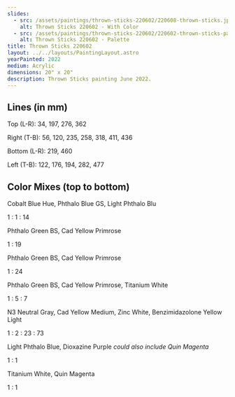 ```yaml
---
slides:
  - src: /assets/paintings/thrown-sticks-220602/220608-thrown-sticks.jpg
    alt: Thrown Sticks 220602 - With Color
  - src: /assets/paintings/thrown-sticks-220602/220602-thrown-sticks-palette.jpg
    alt: Thrown Sticks 220602 - Palette
title: Thrown Sticks 220602
layout: ../../layouts/PaintingLayout.astro
yearPainted: 2022
medium: Acrylic
dimensions: 20" x 20"
description: Thrown Sticks painting June 2022.
---
```


## Lines (in mm)

Top (L-R): 34, 197, 276, 362

Right (T-B): 56, 120, 235, 258, 318, 411, 436

Bottom (L-R): 219, 460

Left (T-B): 122, 176, 194, 282, 477

## Color Mixes (top to bottom)

Cobalt Blue Hue, Phthalo Blue GS, Light Phthalo Blu
    
1 : 1 : 14

Phthalo Green BS, Cad Yellow Primrose

1 : 19

Phthalo Green BS, Cad Yellow Primrose

1 : 24

Phthalo Green BS, Cad Yellow Primrose, Titanium White

1 : 5 : 7

N3 Neutral Gray, Cad Yellow Medium, Zinc White, Benzimidazolone Yellow Light

1 : 2 : 23 : 73

Light Phthalo Blue, Dioxazine Purple
*could also include Quin Magenta*

1 : 1

Titanium White, Quin Magenta

1 : 1